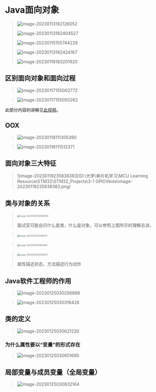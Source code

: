 # Java面向对象

> ![image-20230113162126052](E:\Typora\Image\image-20230113162126052.png)
>
> ![image-20230113162404527](E:\Typora\Image\image-20230113162404527.png)
>
> ![image-20230115155744228](E:\Typora\Image\image-20230115155744228.png)
>
> ![image-20230113162424167](E:\Typora\Image\image-20230113162424167.png)
>
> ![image-20230116183201920](E:\Typora\Image\image-20230116183201920.png)

## 区别面向对象和面向过程

> ![image-20230117155002772](E:\Typora\Image\image-20230117155002772.png)

> ![image-20230117155050262](E:\Typora\Image\image-20230117155050262.png)

此部分内容的讲解见[此视频](https://www.bilibili.com/video/BV1Rx411876f/?p=376&spm_id_from=pageDriver&vd_source=b8a7d9f6d396acb27e811371a96d6e9a)。

## OOX

> ![image-20230118111305390](E:\Typora\Image\image-20230118111305390.png)

> ![image-20230118111512371](E:\Typora\Image\image-20230118111512371.png)

## 面向对象三大特征

> ![image-20230119235838383](D:\大学\单片机学习\MCU Learning Resource\STM32\STM32_Projects\3-1 GPIO\Note\image-20230119235838383.png)

## 类与对象的关系

> ​	<img src="D:\大学\单片机学习\MCU Learning Resource\STM32\STM32_Projects\3-1 GPIO\Note\image-20230122102000830.png" alt="image-20230122102000830" style="zoom:50%;" />
>
> 面试官可能会问什么是类，什么是对象，可以参照上图所示的理解去讲。

> ​	<img src="D:\大学\单片机学习\MCU Learning Resource\STM32\STM32_Projects\3-1 GPIO\Note\image-20230122101359757.png" alt="image-20230122101359757" style="zoom:50%;" />

> ​	<img src="D:\大学\单片机学习\MCU Learning Resource\STM32\STM32_Projects\3-1 GPIO\Note\image-20230122101914363.png" alt="image-20230122101914363" style="zoom:50%;" />

> ​	<img src="D:\大学\单片机学习\MCU Learning Resource\STM32\STM32_Projects\3-1 GPIO\Note\image-20230122102105537.png" alt="image-20230122102105537" style="zoom:50%;" />
>
> 属性描述状态，方法描述行为动作

## Java软件工程师的作用

> ![image-20230125030256889](D:\JavaLearning\JavaLearningRecord\image-20230125030256889.png)

> ![image-20230125030316428](D:\JavaLearning\JavaLearningRecord\image-20230125030316428.png)

## 类的定义

> ![image-20230125030621230](D:\JavaLearning\JavaLearningRecord\image-20230125030621230.png)

### 为什么属性要以“变量”的形式存在

> ![image-20230125030651690](D:\JavaLearning\JavaLearningRecord\image-20230125030651690.png)

## 局部变量与成员变量（全局变量）

> ![image-20230125030832164](D:\JavaLearning\JavaLearningRecord\image-20230125030832164.png)

